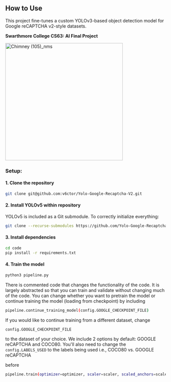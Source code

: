 ## How to Use

This project fine-tunes a custom YOLOv3-based object detection model for Google reCAPTCHA v2-style datasets.

**Swarthmore College CS63: AI Final Project**

<img width="369" height="369" alt="Chimney (105)_nms" src="https://github.com/user-attachments/assets/0c87ee96-853d-4008-89d7-c1fb6fd3eff4" />


### Setup:

#### 1. Clone the repository

```bash
git clone git@github.com:v6ctor/Yolo-Google-Recaptcha-V2.git
```

#### 2. Install YOLOv5 within repository

YOLOv5 is included as a Git submodule. To correctly initialize everything:

```bash
git clone --recurse-submodules https://github.com/Yolo-Google-Recaptcha-V2/yolov5s.git
```

#### 3. Install dependencies

```bash
cd code
pip install -r requirements.txt
```

#### 4. Train the model

```bash
python3 pipeline.py
```

There is commented code that changes the functionality of the code. It is largely abstracted so that you can train and validate without changing much of the code.
You can change whether you want to pretrain the model or continue training the model (loading from checkpoint) by including
```bash
pipeline.continue_training_model(config.GOOGLE_CHECKPOINT_FILE)
```
If you would like to continue training from a different dataset, change
```
config.GOOGLE_CHECKPOINT_FILE
```
to the dataset of your choice. We include 2 options by default: GOOGLE reCAPTCHA and COCO80.
You'll also need to change the ```config.LABELS_USED``` to the labels being used i.e., COCO80 vs. GOOGLE reCAPTCHA

before
```bash
pipeline.train(optimizer=optimizer, scaler=scaler, scaled_anchors=scaled_anchors)
```
